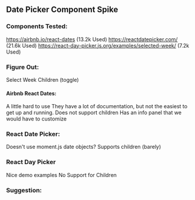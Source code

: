 ## Date Picker Component Spike
### Components Tested:
https://airbnb.io/react-dates (13.2k Used)
https://reactdatepicker.com/ (21.6k Used)
https://react-day-picker.js.org/examples/selected-week/ (7.2k Used)

### Figure Out:
Select Week
Children (toggle)

#### Airbnb React Dates:
A little hard to use
They have a lot of documentation, but not the easiest to get up and running.
Does not support children
Has an info panel that we would have to customize

### React Date Picker:
Doesn't use moment.js date objects?
Supports children (barely)

### React Day Picker
Nice demo examples
No Support for Children

### Suggestion:
